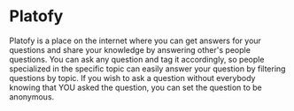 # Platofy
Platofy is a place on the internet where you can get answers for your questions and share your knowledge by answering other's people questions.
You can ask any question and tag it accordingly, so people specialized in the specific topic can easily answer your question by filtering questions by topic.
If you wish to ask a question without everybody knowing that YOU asked the question, you can set the question to be anonymous.

##